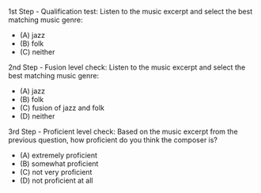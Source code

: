 1st Step - Qualification test: 
Listen to the music excerpt and select the best matching music genre:  
- (A) jazz
- (B) folk
- (C) neither

2nd Step - Fusion level check: 
Listen to the music excerpt and select the best matching music genre:
- (A) jazz
- (B) folk
- (C) fusion of jazz and folk
- (D) neither

3rd Step - Proficient level check: 
Based on the music excerpt from the previous question, how proficient do you think the composer is?
- (A) extremely proficient
- (B) somewhat proficient
- (C) not very proficient
- (D) not proficient at all